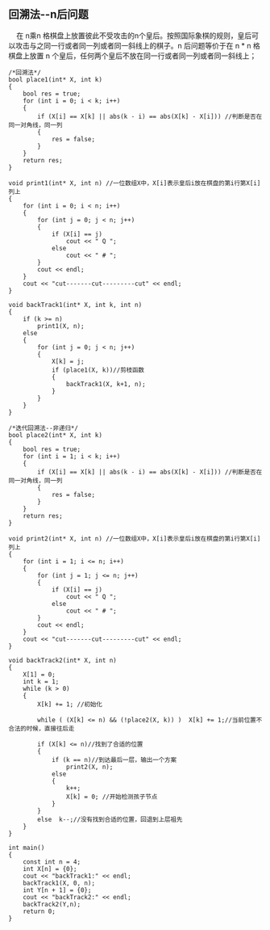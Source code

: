 ## 回溯法--n后问题 ##
&nbsp; &nbsp; 在 n乘n 格棋盘上放置彼此不受攻击的n个皇后。按照国际象棋的规则，皇后可以攻击与之同一行或者同一列或者同一斜线上的棋子。n 后问题等价于在 n * n 格棋盘上放置 n 个皇后，任何两个皇后不放在同一行或者同一列或者同一斜线上；
    
    /*回溯法*/
    bool place1(int* X, int k)
    {
    	bool res = true;
    	for (int i = 0; i < k; i++)
    	{
    		if (X[i] == X[k] || abs(k - i) == abs(X[k] - X[i])) //判断是否在同一对角线，同一列
    		{
    			res = false;
    		}
    	}
    	return res;
    }
    
    void print1(int* X, int n) //一位数组X中，X[i]表示皇后i放在棋盘的第i行第X[i]列上
    {
    	for (int i = 0; i < n; i++)
    	{
    		for (int j = 0; j < n; j++)
    		{
    			if (X[i] == j)
    				cout << " Q ";
    			else
    				cout << " # ";
    		}
    		cout << endl;
    	}
    	cout << "cut-------cut---------cut" << endl;
    }
    
    void backTrack1(int* X, int k, int n)
    {
    	if (k >= n)
    		print1(X, n);
    	else
    	{
    		for (int j = 0; j < n; j++)
    		{
    			X[k] = j;
    			if (place1(X, k))//剪枝函数
    			{
    				backTrack1(X, k+1, n);
    			}
    		}
    	}
    }
    
    /*迭代回溯法--非递归*/
    bool place2(int* X, int k)
    {
    	bool res = true;
    	for (int i = 1; i < k; i++)
    	{
    		if (X[i] == X[k] || abs(k - i) == abs(X[k] - X[i])) //判断是否在同一对角线，同一列
    		{
    			res = false;
    		}
    	}
    	return res;
    }
    
    void print2(int* X, int n) //一位数组X中，X[i]表示皇后i放在棋盘的第i行第X[i]列上
    {
    	for (int i = 1; i <= n; i++)
    	{
    		for (int j = 1; j <= n; j++)
    		{
    			if (X[i] == j)
    				cout << " Q ";
    			else
    				cout << " # ";
    		}
    		cout << endl;
    	}
    	cout << "cut-------cut---------cut" << endl;
    }
    
    void backTrack2(int* X, int n)
    {
    	X[1] = 0;
    	int k = 1;
    	while (k > 0)
    	{
    		X[k] += 1; //初始化
    
    		while ( (X[k] <= n) && (!place2(X, k)) )  X[k] += 1;//当前位置不合法的时候，直接往后走
    
    		if (X[k] <= n)//找到了合适的位置
    		{
    			if (k == n)//到达最后一层，输出一个方案
    				print2(X, n);
    			else
    			{
    				k++;
    				X[k] = 0; //开始检测孩子节点
    			}
    		}
    		else  k--;//没有找到合适的位置，回退到上层祖先
    	}
    }
    
    int main()
    {
    	const int n = 4;
    	int X[n] = {0};
    	cout << "backTrack1:" << endl;
    	backTrack1(X, 0, n);
    	int Y[n + 1] = {0};
    	cout << "backTrack2:" << endl;
    	backTrack2(Y,n);
    	return 0;
    }
    